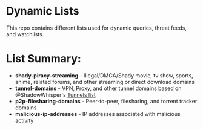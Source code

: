 # Dynamic Lists
This repo contains different lists used for dynamic queries, threat feeds, and watchlists.

# List Summary:

- **shady-piracy-streaming** - Illegal/DMCA/Shady movie, tv show, sports, anime, related forums, and other streaming or direct download domains
- **tunnel-domains** - VPN, Proxy, and other tunnel domains based on @ShadowWhisper's [Tunnels list](https://github.com/ShadowWhisperer/BlockLists/blob/master/Lists/Tunnels)
- **p2p-filesharing-domains** - Peer-to-peer, filesharing, and torrent tracker domains
- **malicious-ip-addresses** - IP addresses associated with malicious activity
